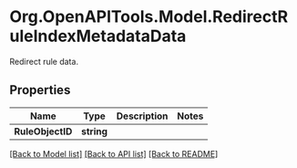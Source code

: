# Org.OpenAPITools.Model.RedirectRuleIndexMetadataData
Redirect rule data.

## Properties

Name | Type | Description | Notes
------------ | ------------- | ------------- | -------------
**RuleObjectID** | **string** |  | 

[[Back to Model list]](../README.md#documentation-for-models) [[Back to API list]](../README.md#documentation-for-api-endpoints) [[Back to README]](../README.md)

